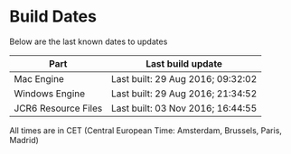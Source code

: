 # Build Dates

Below are the last known dates to updates

Part | Last build update
-----|-----
Mac Engine | Last built: 29 Aug 2016; 09:32:02
Windows Engine | Last built: 29 Aug 2016; 21:34:52
JCR6 Resource Files | Last built: 03 Nov 2016; 16:44:55
All times are in CET (Central European Time: Amsterdam, Brussels, Paris, Madrid)



